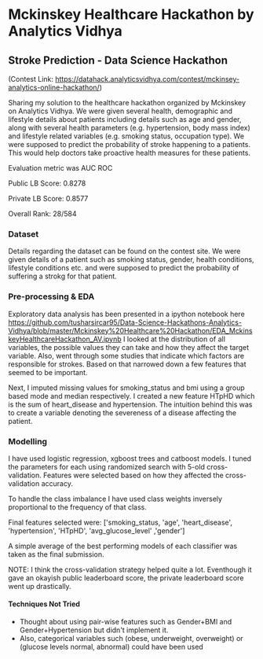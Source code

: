 # Mckinskey Healthcare Hackathon by Analytics Vidhya
## Stroke Prediction - Data Science Hackathon

(Contest Link: https://datahack.analyticsvidhya.com/contest/mckinsey-analytics-online-hackathon/)

Sharing my solution to the healthcare hackathon organized by Mckinskey on Analytics Vidhya. We were given several health, demographic and lifestyle details about patients including details such as age and gender, along with several health parameters (e.g. hypertension, body mass index) and lifestyle related variables (e.g. smoking status, occupation type). 
We were supposed to predict the probability of stroke happening to a patients. This would help doctors take proactive health measures for these patients.

Evaluation metric was AUC ROC

Public LB Score: 0.8278

Private LB Score: 0.8577

Overall Rank: 28/584

### Dataset
Details regarding the dataset can be found on the contest site. We were given details of a patient such as smoking status, gender, health conditions, lifestyle conditions etc. and were supposed to predict the probability of suffering a strokg for that patient.

### Pre-processing & EDA
Exploratory data analysis has been presented in a ipython notebook here https://github.com/tusharsircar95/Data-Science-Hackathons-Analytics-Vidhya/blob/master/Mckinskey%20Healthcare%20Hackathon/EDA_MckinskeyHealthcareHackathon_AV.ipynb
I looked at the distribution of all variables, the possible values they can take and how they affect the target variable. Also, went through some studies that indicate which factors are responsible for strokes. Based on that narrowed down a few features that seemed to be important.

Next, I imputed missing values for smoking_status and bmi using a group based mode and median respectively. I created a new feature HTpHD which is the sum of heart_disease and hypertension. The intuition behind this was to create a variable denoting the severeness of a disease affecting the patient.

### Modelling

I have used logistic regression, xgboost trees and catboost models. I tuned the parameters for each using randomized search with 5-old cross-validation. Features were selected based on how they affected the cross-validation accuracy.

To handle the class imbalance I have used class weights inversely proportional to the frequency of that class.

Final features selected were: ['smoking_status, 'age', 'heart_disease', 'hypertension', 'HTpHD', 'avg_glucose_level' ,'gender']

A simple average of the best performing models of each classifier was taken as the final submission.

NOTE: I think the cross-validation strategy helped quite a lot. Eventhough it gave an okayish public leaderboard score, the private leaderboard score went up drastically.

#### Techniques Not Tried
- Thought about using pair-wise features such as Gender+BMI and Gender+Hypertension but didn't implement it.
- Also, categorical variables such (obese, underweight, overweight) or (glucose levels normal, abnormal) could have been used










